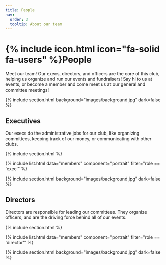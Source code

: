 ```yaml
---
title: People
nav:
  order: 3
  tooltip: About our team
---
```


# {% include icon.html icon="fa-solid fa-users" %}People

Meet our team! Our execs, directors, and officers are the core of this club, helping us organize and run our events and fundraisers! Say hi to us at events, or become a member and come meet us at our general and committee meetings!

{% include section.html background="images/background.jpg" dark=false %}

## Executives

Our execs do the administrative jobs for our club, like organizing committees, keeping track of our money, or communicating with other clubs.

{% include section.html %}

{% include list.html data="members" component="portrait" filter="role == 'exec'" %}

{% include section.html background="images/background.jpg" dark=false %}

## Directors

Directors are responsible for leading our committees. They organize officers, and are the driving force behind all of our events.

{% include section.html %}

{% include list.html data="members" component="portrait" filter="role == 'director'" %}

{% include section.html background="images/background.jpg" dark=false %}


